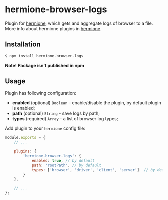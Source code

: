 # hermione-browser-logs

Plugin for [hermione](https://github.com/gemini-testing/hermione), which gets and aggregate logs of browser to a file.
More info about hermione plugins in [hermione](https://github.com/gemini-testing/hermione#plugins).

## Installation

```bash
$ npm install hermione-browser-logs
```

__Note! Package isn't published in npm__

## Usage

Plugin has following configuration:

* **enabled** (optional) `Boolean` – enable/disable the plugin, by default plugin is enabled;
* **path** (optional) `String` - save logs by path;
* **types** (required) `Array` - a list of browser log types;


Add plugin to your `hermione` config file:

```js
module.exports = {
    // ...

    plugins: {
        'hermione-browser-logs': {
            enabled: true, // by default
            path: 'rootPath', // by default
            types: ['browser', 'driver', 'client', 'server']  // by default empty list
        }
    },

    // ...
};
```

